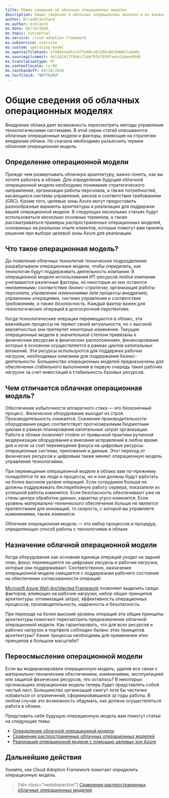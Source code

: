 ```yaml
---
title: Общие сведения об облачных операционных моделях
description: Общие сведения о облачных операционных моделях и их влиянии на стратегию внедрения облачных технологий.
author: BrianBlanchard
ms.author: brblanch
ms.date: 08/14/2020
ms.topic: conceptual
ms.service: cloud-adoption-framework
ms.subservice: overview
ms.custom: operating-model
ms.openlocfilehash: ef99de4a051c07fe88ca93286c86208867cde88c
ms.sourcegitcommit: 4e12d2417f646c72abf9fa7959faebc3abee99d8
ms.translationtype: HT
ms.contentlocale: ru-RU
ms.lasthandoff: 09/18/2020
ms.locfileid: "90776284"
---
```

<!-- docutune:casing GRC -->
<!-- cspell:ignore reimagine -->

# <a name="understand-cloud-operating-models"></a>Общие сведения об облачных операционных моделях

Внедрение облака дает возможность пересмотреть методы управления технологическими системами. В этой серии статей описываются облачные операционные модели и факторы, влияющие на стратегию внедрения облака. Но сначала необходимо разъяснить термин *облачная операционная модель*.

## <a name="define-your-operating-model"></a>Определение операционной модели

Прежде чем развертывать облачную архитектуру, важно понять, как вы хотите работать в облаке. Для определения будущей облачной операционной модели необходимо понимание стратегического направления, организации работы персонала, а также потребностей, касающихся системы управления, рисков и соответствия требованиям (GRC). Кроме того, целевые зоны Azure могут предоставить разнообразные варианты архитектуры и реализации для поддержки вашей операционной модели. В следующих нескольких статьях будут использоваться несколько основных терминов, а также рассматриваться примеры распространенных операционных моделей, основанных на реальном опыте клиентов, которые помогут вам принять решение при выборе целевой зоны Azure для реализации.

## <a name="what-is-an-operating-model"></a>Что такое операционная модель?

До появления облачных технологий технические подразделения разрабатывали операционные модели, чтобы определить, как технологии будут поддерживать деятельность компании. В операционной модели использования ИТ-ресурсов любой компании учитываются различные факторы, но некоторые из них остаются неизменными: *соответствие бизнес-стратегии, организация работы персонала, управление изменениями (или процессы внедрения), управление операциями, система управления и соответствие требованиям, а также безопасность*. Каждый фактор важен для технологических операций в долгосрочной перспективе.

Когда технологические операции перемещаются в облако, эти важнейшие процессы не теряют своей актуальности, но с высокой вероятностью они претерпят некоторые изменения. Текущие операционные модели в значительной степени привязаны к физическим ресурсам в физических расположениях, финансирование которых в основном осуществляется в рамках циклов капитальных вложений. Эти ресурсы используются для поддержки рабочих нагрузок, необходимых компании для поддержания бизнес-деятельности. Большинство операционных моделей предназначены для обеспечения стабильного выполнения в первую очередь таких рабочих нагрузок за счет инвестиций в стабильность базовых ресурсов.

## <a name="how-is-a-cloud-operating-model-different"></a>Чем отличается облачная операционная модель?

Обеспечение избыточности аппаратного стека — это бесконечный процесс. Физическое оборудование выходит из строя. Производительность снижается. Снижение производительности оборудования редко соответствует прогнозируемым бюджетным циклам в рамках планирования капитальных затрат организации. Работа в облаке позволяет отойти от привычной практики рутинной модернизации оборудования и внесения исправлений в любое время дня и ночи за счет перемещения фокуса на цифровые ресурсы: операционные системы, приложения и данные. Этот переход от физических ресурсов к цифровым также меняет операционную модель управления технологиями.

При перемещении операционной модели в облако вам по-прежнему понадобятся те же люди и процессы, но и они должны будут работать на более высоком уровне операций. Если сотрудники больше не должны поддерживать бесперебойную работу сервера, показатели их успешной работы изменятся. Если безопасность обеспечивают уже не стены центра обработки данных, характер угроз изменится. Если уровень материально-технического обеспечения больше не является препятствием для инноваций, то скорость, с которой вы управляете изменениями, также изменится.

*Облачная операционная модель* — это набор процессов и процедур, определяющих способ работы с технологиями в облаке.

## <a name="purpose-of-a-cloud-operating-model"></a>Назначение облачной операционной модели

Когда оборудование как основная единица операций уходит на задний план, фокус перемещается на цифровые ресурсы и рабочие нагрузки, которые они поддерживают. Соответственно, назначение операционной модели смещается с поддержания рабочего состояния на обеспечение согласованности операций.

[Microsoft Azure Well-Architected Framework](/azure/architecture/framework/) позволяет выделить среди факторов, влияющих на рабочие нагрузки, набор общих принципов архитектуры: оптимизация затрат, эффективность операционных процессов, производительность, надежность и безопасность.

При переходе на более высокий уровень операций эти общие принципы архитектуры помогают пересмотреть предназначение облачной операционной модели. Как гарантировать, что для всех ресурсов и рабочих нагрузок в портфеле соблюден баланс этих принципов архитектуры? Какие процессы необходимы для применения этих принципов в большом масштабе?

## <a name="reimagine-your-operating-model"></a>Переосмысление операционной модели

Если вы модернизировали операционную модель, удалив все связи с материально-техническим обеспечением, изменениями, эксплуатацией или защитой физических ресурсов, что осталось? В некоторых организациях операционная модель теперь будет представлять собой чистый лист. Большинство организаций смогут хотя бы частично избавиться от ограничений, сформировавшихся за годы работы. В любом случае это возможность обдумать, как должна осуществляться работа в облаке.

Представить себе будущую операционную модель вам помогут статьи на следующие темы:

- [Определение облачной операционной модели](./define.md)
- [Сравнение распространенных облачных операционных моделей](./compare.md)
- [Реализация операционной модели с помощью целевых зон Azure](../ready/landing-zone/implementation-options.md)

## <a name="next-steps"></a>Дальнейшие действия

Узнайте, как Cloud Adoption Framework помогает определить операционную модель.

> [!div class="nextstepaction"]
> [Сравнение распространенных облачных операционных моделей](./compare.md)
